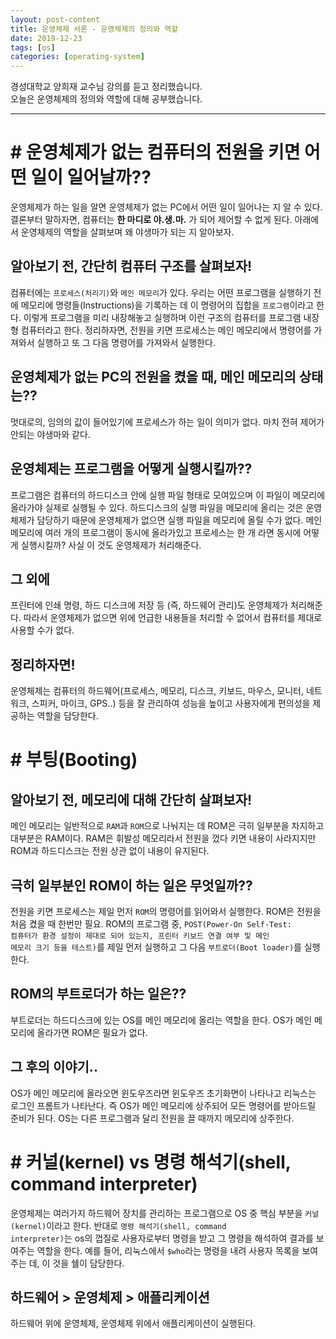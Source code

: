 ```yaml
---
layout: post-content
title: 운영체제 서론 - 운영체제의 정의와 역할
date: 2019-12-23
tags: [os]
categories: [operating-system]
---
```


경성대학교 양희재 교수님 강의를 듣고 정리했습니다.    
오늘은 운영체제의 정의와 역할에 대해 공부했습니다.

---

# # 운영체제가 없는 컴퓨터의 전원을 키면 어떤 일이 일어날까??

운영체제가 하는 일을 알면 운영체제가 없는 PC에서 어떤 일이 일어나는 지 알 수 있다. 결론부터 말하자면, 컴퓨터는 **한 마디로 야.생.마.** 가 되어 제어할 수 없게 된다. 아래에서 운영체제의 역할을 살펴보며 왜 야생마가 되는 지 알아보자.

## 알아보기 전, 간단히 컴퓨터 구조를 살펴보자!
컴퓨터에는 <code class="codetainer">프로세스(처리기)</code>와 <code class="codetainer">메인 메모리</code>가 있다. 우리는 어떤 프로그램을 실행하기 전에 메모리에 명령들(Instructions)을 기록하는 데 이 명령어의 집합을 <code class="codetainer">프로그램</code>이라고 한다. 이렇게 프로그램을 미리 내장해놓고 실행하며 이런 구조의 컴퓨터를 프로그램 내장형 컴퓨터라고 한다. 정리하자면, 전원을 키면 프로세스는 메인 메모리에서 명령어를 가져와서 실행하고 또 그 다음 명령어를 가져와서 실행한다.

## 운영체제가 없는 PC의 전원을 켰을 때, 메인 메모리의 상태는??
멋대로의, 임의의 값이 들어있기에 프로세스가 하는 일이 의미가 없다. 마치 전혀 제어가 안되는 야생마와 같다.

## 운영체제는 프로그램을 어떻게 실행시킬까??
<span class="clr-note">프로그램은 컴퓨터의 하드디스크 안에 실행 파일 형태로 모여있으며 이 파일이 메모리에 올라가야 실제로 실행될 수 있다.</span> 하드디스크의 실행 파일을 메모리에 올리는 것은 운영체제가 담당하기 때문에 운영체제가 없으면 실행 파일을 메모리에 올릴 수가 없다. 메인 메모리에 여러 개의 프로그램이 동시에 올라가있고 프로세스는 한 개 라면 동시에 어떻게 실행시킬까? 사실 이 것도 운영체제가 처리해준다.

## 그 외에
<span class="clr-note">프린터에 인쇄 명령, 하드 디스크에 저장</span> 등 <span class="clr-grey">(즉, 하드웨어 관리)</span>도 운영체제가 처리해준다. 따라서 운영체제가 없으면 위에 언급한 내용들을 처리할 수 없어서 컴퓨터를 제대로 사용할 수가 없다.

## 정리하자면!
운영체제는 컴퓨터의 하드웨어(프로세스, 메모리, 디스크, 키보드, 마우스, 모니터, 네트워크, 스피커, 마이크, GPS..) 등을 잘 관리하여 성능을 높이고 사용자에게 편의성을 제공하는 역할을 담당한다.

# # 부팅(Booting)

## 알아보기 전, 메모리에 대해 간단히 살펴보자!
메인 메모리는 일반적으로 <code class="codetainer">RAM</code>과 <code class="codetainer">ROM</code>으로 나눠지는 데 ROM은 극히 일부분을 차지하고 대부분은 RAM이다. RAM은 휘발성 메모리라서 전원을 껐다 키면 내용이 사라지지만 ROM과 하드디스크는 전원 상관 없이 내용이 유지된다. 

## 극히 일부분인 ROM이 하는 일은 무엇일까??
전원을 키면 프로세스는 제일 먼저 <code class="codetainer">ROM</code>의 명령어를 읽어와서 실행한다. <span class="clr-grey">ROM은 전원을 처음 켰을 때 한번만 필요.</span> ROM의 프로그램 중, <code class="codetainer">POST(Power-On Self-Test: 컴퓨터가 환경 설정이 제대로 되어 있는지, 프린터 키보드 연결 여부 및 메인 메모리 크기 등을 테스트)</code>를 제일 먼저 실행하고 그 다음 <code class="codetainer">부트로더(Boot loader)</code>를 실행한다. 

## ROM의 부트로더가 하는 일은??
부트로더는 하드디스크에 있는 OS를 메인 메모리에 올리는 역할을 한다. OS가 메인 메모리에 올라가면 ROM은 필요가 없다.

## 그 후의 이야기..
OS가 메인 메모리에 올라오면 윈도우즈라면 윈도우즈 초기화면이 나타나고 리눅스는 로그인 프롬트가 나타난다. 즉 <span class="clr-note">OS가 메인 메모리에 상주되어 모든 명령어를 받아드릴 준비가 된다.</span> OS는 다른 프로그램과 달리 전원을 끌 때까지 메모리에 상주한다.

# # 커널(kernel) vs 명령 해석기(shell, command interpreter)
운영체제는 여러가지 하드웨어 장치를 관리하는 프로그램으로 OS 중 핵심 부분을 <code class="codetainer">커널(kernel)</code>이라고 한다. 반대로 <code class="codetainer">명령 해석기(shell, command interpreter)</code>는 os의 껍질로 사용자로부터 명령을 받고 그 명령을 해석하여 결과를 보여주는 역할을 한다. 예를 들어, 리눅스에서 <code class="codetainer">$who</code>라는 명령을 내려 사용자 목록을 보여주는 데, 이 것을 쉘이 담당한다.

## 하드웨어 > 운영체제 > 애플리케이션
하드웨어 위에 운영체제, 운영체제 위에서 애플리케이션이 실행된다.